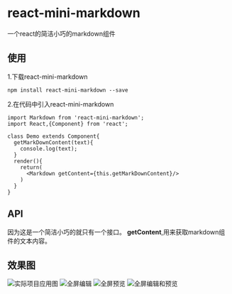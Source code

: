 # react-mini-markdown
一个react的简洁小巧的markdown组件

## 使用
1.下载react-mini-markdown
```
npm install react-mini-markdown --save
```
2.在代码中引入react-mini-markdown
```
import Markdown from 'react-mini-markdown';
import React,{Component} from 'react';

class Demo extends Component{
  getMarkDownContent(text){
    console.log(text);
  }
  render(){
    return(
      <Markdown getContent={this.getMarkDownContent}/>
    )
  }
}
```

## API
因为这是一个简洁小巧的就只有一个接口。
**getContent**,用来获取markdown组件的文本内容。


## 效果图

![实际项目应用图]('source/1.png')
![全屏编辑]('source/2.png')
![全屏预览]('source/3.png')
![全屏编辑和预览]('source/4.png')